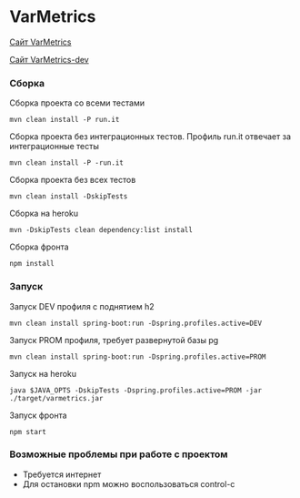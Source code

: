 # VarMetrics

[Сайт VarMetrics](https://varmetrics.herokuapp.com/)

[Сайт VarMetrics-dev](https://varmetrics-dev.herokuapp.com/)


### Сборка 

Сборка проекта со всеми тестами
```
mvn clean install -P run.it
```

Сборка проекта без интеграционных тестов. Профиль run.it отвечает за интеграционные тесты
```
mvn clean install -P -run.it
```

Сборка проекта без всех тестов
```
mvn clean install -DskipTests
```

Сборка на heroku
```
mvn -DskipTests clean dependency:list install
```

Сборка фронта
```
npm install
```

### Запуск
Запуск DEV профиля с поднятием h2
```
mvn clean install spring-boot:run -Dspring.profiles.active=DEV
```

Запуск PROM профиля, требует развернутой базы pg
```
mvn clean install spring-boot:run -Dspring.profiles.active=PROM
```

Запуск на heroku
```
java $JAVA_OPTS -DskipTests -Dspring.profiles.active=PROM -jar ./target/varmetrics.jar
```

Запуск фронта
```
npm start
```

### Возможные проблемы при работе с проектом
- Требуется интернет
- Для остановки npm можно воспользоваться control-c
